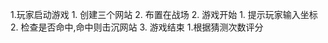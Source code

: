 1.玩家启动游戏
    1. 创建三个网站
    2. 布置在战场
2. 游戏开始
    1. 提示玩家输入坐标
    2. 检查是否命中,命中则击沉网站
3. 游戏结束
    1.根据猜测次数评分